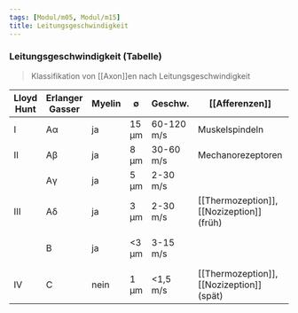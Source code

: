 ```yaml
---
tags: [Modul/m05, Modul/m15]
title: Leitungsgeschwindigkeit
---
```

### Leitungsgeschwindigkeit (Tabelle)
> Klassifikation von [[Axon]]en nach Leitungsgeschwindigkeit

| Lloyd Hunt | Erlanger Gasser | Myelin | ∅     | Geschw.    | [[Afferenzen]]                            | [[Efferenzen]]                          |
| ---------- | --------------- | ------ | ----- | ---------- | ----------------------------------------- | --------------------------------------- |
| I          | Aα              | ja     | 15 μm | 60-120 m/s | Muskelspindeln                            | α-Motoneurone                           |
| II         | Aβ              | ja     | 8 μm  | 30-60 m/s  | Mechanorezeptoren                         |                                         |
|            | Aγ              | ja     | 5 μm  | 2-30 m/s   |                                           | Muskelspindeln                          |
| III        | Aδ              | ja     | 3 μm  | 2-30 m/s   | [[Thermozeption]], [[Nozizeption]] (früh) |                                         |
|            | B               | ja     | <3 μm | 3-15 m/s   |                                           | Sympathische präganglionäre [[Neuron]] |
| IV         | C               | nein   | 1 μm  | <1,5 m/s   | [[Thermozeption]], [[Nozizeption]] (spät) | Sympathische postgangionäre [[Neuron]]                                        |
